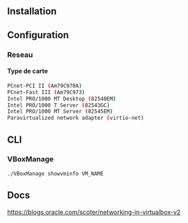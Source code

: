 ## Installation 

## Configuration 

### Reseau

#### Type de carte
```bash
PCnet-PCI II (Am79C970A)
PCnet-Fast III (Am79C973)
Intel PRO/1000 MT Desktop (82540EM)
Intel PRO/1000 T Server (82543GC)
Intel PRO/1000 MT Server (82545EM)
Paravirtualized network adapter (virtio-net)
```
## CLI

### VBoxManage

```bash
./VBoxManage showvminfo VM_NAME
```
## Docs
https://blogs.oracle.com/scoter/networking-in-virtualbox-v2
